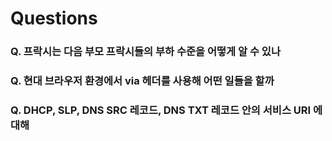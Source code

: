 # Questions

### Q. 프락시는 다음 부모 프락시들의 부하 수준을 어떻게 알 수 있나

### Q. 현대 브라우저 환경에서 via 헤더를 사용해 어떤 일들을 할까

### Q. DHCP, SLP, DNS SRC 레코드, DNS TXT 레코드 안의 서비스 URI 에 대해

